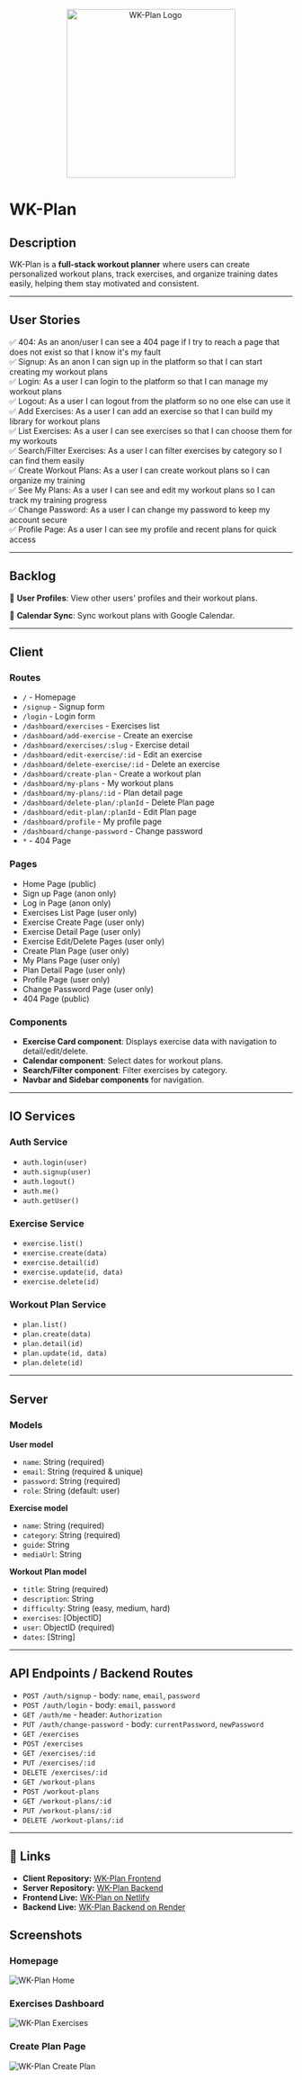 <p align="center">
  <img src="src/assets/wk-plan-logo.png" alt="WK-Plan Logo" width="300"/>
</p>

# WK-Plan

## Description
WK-Plan is a **full-stack workout planner** where users can create personalized workout plans, track exercises, and organize training dates easily, helping them stay motivated and consistent.

---

## User Stories

✅ 404: As an anon/user I can see a 404 page if I try to reach a page that does not exist so that I know it's my fault  
✅ Signup: As an anon I can sign up in the platform so that I can start creating my workout plans  
✅ Login: As a user I can login to the platform so that I can manage my workout plans  
✅ Logout: As a user I can logout from the platform so no one else can use it  
✅ Add Exercises: As a user I can add an exercise so that I can build my library for workout plans  
✅ List Exercises: As a user I can see exercises so that I can choose them for my workouts  
✅ Search/Filter Exercises: As a user I can filter exercises by category so I can find them easily  
✅ Create Workout Plans: As a user I can create workout plans so I can organize my training  
✅ See My Plans: As a user I can see and edit my workout plans so I can track my training progress  
✅ Change Password: As a user I can change my password to keep my account secure  
✅ Profile Page: As a user I can see my profile and recent plans for quick access

---

## Backlog

🚩 **User Profiles**: View other users' profiles and their workout plans.

🚩 **Calendar Sync**: Sync workout plans with Google Calendar.

---

## Client

### Routes

- `/` - Homepage
- `/signup` - Signup form
- `/login` - Login form
- `/dashboard/exercises` - Exercises list
- `/dashboard/add-exercise` - Create an exercise
- `/dashboard/exercises/:slug` - Exercise detail
- `/dashboard/edit-exercise/:id` - Edit an exercise
- `/dashboard/delete-exercise/:id` - Delete an exercise
- `/dashboard/create-plan` - Create a workout plan
- `/dashboard/my-plans` - My workout plans
- `/dashboard/my-plans/:id` - Plan detail page
- `/dashboard/delete-plan/:planId` - Delete Plan page
- `/dashboard/edit-plan/:planId` - Edit Plan page
- `/dashboard/profile` - My profile page
- `/dashboard/change-password` - Change password
- `*` - 404 Page

### Pages

- Home Page (public)
- Sign up Page (anon only)
- Log in Page (anon only)
- Exercises List Page (user only)
- Exercise Create Page (user only)
- Exercise Detail Page (user only)
- Exercise Edit/Delete Pages (user only)
- Create Plan Page (user only)
- My Plans Page (user only)
- Plan Detail Page (user only)
- Profile Page (user only)
- Change Password Page (user only)
- 404 Page (public)

### Components

- **Exercise Card component**: Displays exercise data with navigation to detail/edit/delete.
- **Calendar component**: Select dates for workout plans.
- **Search/Filter component**: Filter exercises by category.
- **Navbar and Sidebar components** for navigation.

---

## IO Services

### Auth Service

- `auth.login(user)`
- `auth.signup(user)`
- `auth.logout()`
- `auth.me()`
- `auth.getUser()` 

### Exercise Service

- `exercise.list()`
- `exercise.create(data)`
- `exercise.detail(id)`
- `exercise.update(id, data)`
- `exercise.delete(id)`

### Workout Plan Service

- `plan.list()`
- `plan.create(data)`
- `plan.detail(id)`
- `plan.update(id, data)`
- `plan.delete(id)`

---

## Server

### Models

**User model**
- `name`: String (required)
- `email`: String (required & unique)
- `password`: String (required)
- `role`: String (default: user)

**Exercise model**
- `name`: String (required)
- `category`: String (required)
- `guide`: String
- `mediaUrl`: String

**Workout Plan model**
- `title`: String (required)
- `description`: String
- `difficulty`: String (easy, medium, hard)
- `exercises`: [ObjectID<Exercise>]
- `user`: ObjectID<User> (required)
- `dates`: [String]

---

## API Endpoints / Backend Routes

- `POST /auth/signup` - body: `name`, `email`, `password`
- `POST /auth/login` - body: `email`, `password`
- `GET /auth/me` - header: `Authorization`
- `PUT /auth/change-password` - body: `currentPassword`, `newPassword`
- `GET /exercises`
- `POST /exercises`
- `GET /exercises/:id`
- `PUT /exercises/:id`
- `DELETE /exercises/:id`
- `GET /workout-plans`
- `POST /workout-plans`
- `GET /workout-plans/:id`
- `PUT /workout-plans/:id`
- `DELETE /workout-plans/:id`

---

## 🔗 Links

- **Client Repository:** [WK-Plan Frontend](https://github.com/fabiormiranda/WK-Plan)
- **Server Repository:** [WK-Plan Backend](https://github.com/fabiormiranda/WK-Plan-Backend)
- **Frontend Live:** [WK-Plan on Netlify](https://wk-plan.netlify.app/)
- **Backend Live:** [WK-Plan Backend on Render](https://wk-plan-backend.onrender.com)

## Screenshots

### Homepage

![WK-Plan Home](src/assets/home-screenshot.png)

### Exercises Dashboard

![WK-Plan Exercises](src/assets/dashboard-exercises.png)

### Create Plan Page

![WK-Plan Create Plan](src/assets/create-plan.png)

